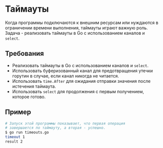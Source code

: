 # Таймауты

Когда программы подключаются к внешним ресурсам или нуждаются в ограничении времени выполнения, таймауты играют важную роль. Задача - реализовать таймауты в Go с использованием каналов и `select`.

## Требования

- Реализовать таймауты в Go с использованием каналов и `select`.
- Использовать буферизованный канал для предотвращения утечки горутин в случае, если канал никогда не читается.
- Использовать `time.After` для ожидания отправки значения после истечения таймаута.
- Использовать `select` для продолжения с первым получением, которое готово.

## Пример

```sh
# Запуск этой программы показывает, что первая операция
# завершается по таймауту, а вторая - успешно.
$ go run timeouts.go
timeout 1
result 2
```
